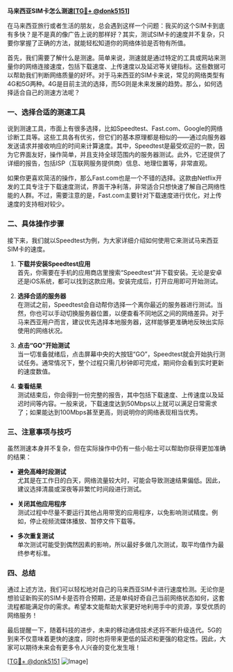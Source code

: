 **马来西亚SIM卡怎么测速[[TG💪+ @donk5151](https://t.me/s/donk5151)]**

在马来西亚旅行或者生活的朋友，总会遇到这样一个问题：我买的这个SIM卡到底有多快？是不是真的像广告上说的那样好？其实，测试SIM卡的速度并不复杂，只要你掌握了正确的方法，就能轻松知道你的网络体验是否物有所值。

首先，我们需要了解什么是测速。简单来说，测速就是通过特定的工具或网站来测量你的网络连接速度，包括下载速度、上传速度以及延迟等关键指标。这些数据可以帮助我们判断网络质量的好坏。对于马来西亚的SIM卡来说，常见的网络类型有4G和5G两种。4G是目前主流的选择，而5G则是未来发展的趋势。那么，如何选择适合自己的测速方法呢？

### 一、选择合适的测速工具

说到测速工具，市面上有很多选择，比如Speedtest、Fast.com、Google的网络诊断工具等。这些工具各有优劣，但它们的基本原理都是相似的——通过向服务器发送请求并接收响应的时间来计算速度。其中，Speedtest是最受欢迎的一款，因为它界面友好，操作简单，并且支持全球范围内的服务器测试。此外，它还提供了详细的报告，包括ISP（互联网服务提供商）信息、地理位置等，非常直观。

如果你更喜欢简洁的操作，那么Fast.com也是一个不错的选择。这款由Netflix开发的工具专注于下载速度测试，界面干净利落，非常适合只想快速了解自己网络性能的人群。不过，需要注意的是，Fast.com主要针对下载速度进行优化，对上传速度的支持相对较少。

### 二、具体操作步骤

接下来，我们就以Speedtest为例，为大家详细介绍如何使用它来测试马来西亚SIM卡的速度。

1. **下载并安装Speedtest应用**  
   首先，你需要在手机的应用商店里搜索“Speedtest”并下载安装。无论是安卓还是iOS系统，都可以找到这款应用。安装完成后，打开应用即可开始测试。

2. **选择合适的服务器**  
   在测试之前，Speedtest会自动帮你选择一个离你最近的服务器进行测试。当然，你也可以手动切换服务器位置，以便查看不同地区之间的网络差异。对于马来西亚用户而言，建议优先选择本地服务器，这样能够更准确地反映出实际使用的网络状况。

3. **点击“GO”开始测试**  
   当一切准备就绪后，点击屏幕中央的大按钮“GO”，Speedtest就会开始执行测试任务。通常情况下，整个过程只需几秒钟即可完成，期间你会看到实时更新的速度数值。

4. **查看结果**  
   测试结束后，你会得到一份完整的报告，其中包括下载速度、上传速度以及延迟时间等内容。一般来说，下载速度达到50Mbps以上就可以满足日常需求了；如果能达到100Mbps甚至更高，则说明你的网络表现相当优秀。

### 三、注意事项与技巧

虽然测速本身并不复杂，但在实际操作中仍有一些小贴士可以帮助你获得更加准确的结果：

- **避免高峰时段测试**  
  尤其是在工作日的白天，网络流量较大时，可能会导致测速结果偏低。因此，建议选择清晨或深夜等非繁忙时间段进行测试。

- **关闭其他应用程序**  
  测试过程中尽量不要运行其他占用带宽的应用程序，以免影响测试精度。例如，停止视频流媒体播放、暂停文件下载等。

- **多次重复测试**  
  单次测试可能受到偶然因素的影响，所以最好多做几次测试，取平均值作为最终参考标准。

### 四、总结

通过上述方法，我们可以轻松地对自己的马来西亚SIM卡进行速度检测。无论你是想验证新购买的SIM卡是否符合预期，还是单纯好奇自己当前网络状态如何，这套流程都能满足你的需求。希望本文能帮助大家更好地利用手中的资源，享受优质的网络服务！

最后提醒一下，随着科技的进步，未来的移动通信技术还将不断升级迭代。5G的到来不仅意味着更快的速度，同时也将带来更低的延迟和更强的稳定性。因此，大家可以期待未来会有更多令人兴奋的变化发生哦！

[[TG💪+ @donk5151](https://t.me/s/donk5151) ![Image](https://i.postimg.cc/rwNCRYN7/Snipaste-2025-04-30-17-27-05.png)]
